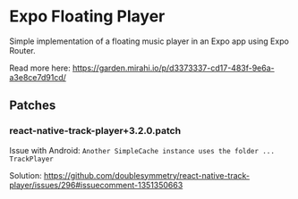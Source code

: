 # Expo Floating Player

Simple implementation of a floating music player in an Expo app using Expo Router.

Read more here: https://garden.mirahi.io/p/d3373337-cd17-483f-9e6a-a3e8ce7d91cd/

## Patches

### react-native-track-player+3.2.0.patch

Issue with Android: `Another SimpleCache instance uses the folder ... TrackPlayer`

Solution: https://github.com/doublesymmetry/react-native-track-player/issues/296#issuecomment-1351350663
